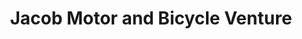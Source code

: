 ---
title: "Jacob Motor and Bicycle Venture"
url: /accra/jacob-motor-and-bicycle-venture/
shop: car parts
---